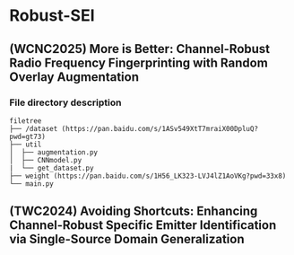 # Robust-SEI

## (WCNC2025) More is Better: Channel-Robust Radio Frequency Fingerprinting with Random Overlay Augmentation

### File directory description

```
filetree 
├── /dataset (https://pan.baidu.com/s/1ASv549XtT7mraiX00DpluQ?pwd=gt73)
├── util
│  ├── augmentation.py
│  ├── CNNmodel.py
|  └── get_dataset.py
├── weight (https://pan.baidu.com/s/1H56_LK323-LVJ4lZ1AoVKg?pwd=33x8)
└── main.py

```
## (TWC2024) Avoiding Shortcuts: Enhancing Channel-Robust Specific Emitter Identification via Single-Source Domain Generalization

